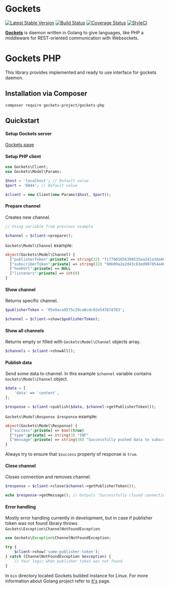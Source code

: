 # Gockets

[![Latest Stable Version](https://poser.pugx.org/gockets-project/gockets-php/v/stable)](https://packagist.org/packages/gockets-project/gockets-php)
[![Build Status](https://travis-ci.org/gockets-project/gockets-php.svg?branch=master)](https://travis-ci.org/gockets-project/gockets-php)
[![Coverage Status](https://coveralls.io/repos/github/gockets-project/gockets-php/badge.svg?branch=master)](https://coveralls.io/github/gockets-project/gockets-php?branch=master)
[![StyleCI](https://github.styleci.io/repos/184272241/shield?branch=master&style=flat)](https://github.styleci.io/repos/184272241)

[**Gockets**](https://github.com/gockets-project/gockets#gockets) is daemon written in Golang to give languages, like PHP a middleware for REST-oriented communication with Websockets.

# Gockets PHP

This library provides implemented and ready to use interface for gockets daemon.


## Installation via Composer

`composer require gockets-project/gockets-php`

## Quickstart

#### Setup Gockets server

[Gockets page](https://github.com/gockets-project/gockets)

#### Setup PHP client

```php
use Gockets\Client;
use Gockets\Model\Params;

$host = 'localhost'; // Default value
$port = '8844'; // Default value

$client = new Client(new Params($host, $port));
```

#### Prepare channel

Creates new channel.

```php
// Using variable from previous example

$channel = $client->prepare();
```

`Gockets\Model\Сhannel` example:

```php
object(Gockets\Model\Channel) {
  ["publisherToken":private] => string(32) "f177965656399535ea241a3da40dfcbf"
  ["subscriberToken":private] => string(32) "90b09a2e2d43c83ed907854a46c710fd"
  ["hookUrl":private] => NULL
  ["listeners":private] => int(0)
}
```

#### Show channel

Returns specific channel.

```php
$publisherToken = '95e9aca9575c29ca8cdc92e54767d783';

$channel = $client->show($publisherToken);
```

#### Show all channels

Returns empty or filled with `Gockets\Model\Сhannel` objects array.

```php
$channels = $client->showAll();
```

#### Publish data

Send some data to channel.
In this example `$channel` variable contains `Gockets\Model\Сhannel` object.

```php
$data = [
    'data' => 'content',
];

$response = $client->publish($data, $channel->getPublisherToken());
```

`Gockets\Model\Response $response` example:

```php
object(Gockets\Model\Response) {
  ["success":private] => bool(true)
  ["type":private] => string(3) "INF"
  ["message":private] => string(38) "Successfully pushed data to subscriber"
}
```

Always try to ensure that `$success` property of response is `true`.

#### Close channel

Closes connection and removes channel.

```php
$response = $client->close($channel->getPublisherToken());

echo $response->getMessage(); // Outputs "Successfully closed connection"
```

#### Error handling

Mostly error handling currently in development, but in case if publisher token was not found library throws `Gockets\Exception\ChannelNotFoundException`.

```php
use Gockets\Exception\ChannelNotFoundException;

try {
    $client->show('some-publisher-token');
} catch (ChannelNotFoundException $exception) {
    // Your logic when publisher token was not found
}
```

In `bin` directory located Gockets builded instance for Linux. For more information about Golang project refer to [it's](https://github.com/gockets-project/gockets#gockets) page.
